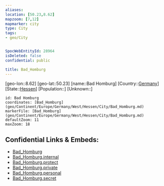 ```yaml
---
aliases: 
location: [50.23,8.62]
mapzoom: [7,12] 
mapmarker: city 
type: City
tags:
- geo/City


SpocWebEntityId: 28964
isDeleted: false
confidential: public

title: Bad_Homburg
---
```

[geo-lon::8.62]
[geo-lat::50.23]
[name::Bad Homburg]
[Country::[Germany](geo/Continent/Europe/Germany.md)]
[State::[Hessen](geo/Continent/Europe/Germany/West/Hessen.md)]
[Population::]
[Unknown::]


```leaflet
id: Bad Homburg
coordinates: [Bad_Homburg](geo/Continent/Europe/Germany/West/Hessen/City/Bad_Homburg.md)
markerFile: [Bad_Homburg](geo/Continent/Europe/Germany/West/Hessen/City/Bad_Homburg.md)
defaultZoom: 11 
maxZoom: 18
```


## Confidential Links & Embeds: 
- [Bad_Homburg](../../../../../../../../_public/geo/Continent/Europe/Germany/West/Hessen/City/Bad_Homburg.md) 
- [Bad_Homburg.internal](../../../../../../../../_internal/geo/Continent/Europe/Germany/West/Hessen/City/Bad_Homburg.internal.md) 
- [Bad_Homburg.protect](../../../../../../../../_protect/geo/Continent/Europe/Germany/West/Hessen/City/Bad_Homburg.protect.md) 
- [Bad_Homburg.private](../../../../../../../../_private/geo/Continent/Europe/Germany/West/Hessen/City/Bad_Homburg.private.md) 
- [Bad_Homburg.personal](../../../../../../../../_personal/geo/Continent/Europe/Germany/West/Hessen/City/Bad_Homburg.personal.md) 
- [Bad_Homburg.secret](../../../../../../../../_secret/geo/Continent/Europe/Germany/West/Hessen/City/Bad_Homburg.secret.md) 

